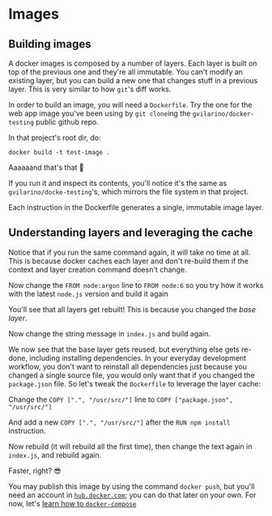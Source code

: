 # Images

## Building images

A docker images is composed by a number of layers. Each layer is built on top of the previous one and they're all immutable. You can't modify an existing layer, but you can build a new one that changes stuff in a previous layer. This is very similar to how `git`'s diff works.

In order to build an image, you will need a `Dockerfile`. Try the one for the web app image you've been using by `git clone`ing the `gvilarino/docker-testing` public github repo.

In that project's root dir, do:

```
docker build -t test-image .
```

Aaaaaand that's that 🐳

If you run it and inspect its contents, you'll notice it's the same as `gvilarino/docke-testing`'s, which mirrors the file system in that project.

Each instruction in the Dockerfile generates a single, immutable image layer.

## Understanding layers and leveraging the cache

Notice that if you run the same command again, it will take no time at all. This is because docker caches each layer and don't re-build them if the context and layer creation command doesn't change.

Now change the `FROM node:argon` line to `FROM node:6` so you try how it works with the latest `node.js` version and build it again

You'll see that all layers get rebuilt! This is because you changed the _base layer_.

Now change the string message in `index.js` and build again.

We now see that the base layer gets reused, but everything else gets re-done, including installing dependencies. In your everyday development workflow, you don't want to reinstall all dependencies just because you changed a single source file, you would only want that if you changed the `package.json` file. So let's tweak the `Dockerfile` to leverage the layer cache:

Change the `COPY [".", "/usr/src/"]` line to `COPY ["package.json", "/usr/src/"]`

And add a new `COPY [".", "/usr/src/"]` after the `RUN npm install` instruction.

Now rebuild (it will rebuild all the first time), then change the text again in `index.js`, and rebuild again.

Faster, right? 😎

You may publish this image by using the command `docker push`, but you'll need an account in [`hub.docker.com`](https://hub.docker.com); you can do that later on your own. For now, let's [learn how to `docker-compose`](https://github.com/gvilarino/docker-workshop/tree/master/3-docker-compose)
